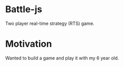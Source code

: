 # Battle-js

Two player real-time strategy (RTS) game.

# Motivation
Wanted to build a game and play it with my 6 year old.
